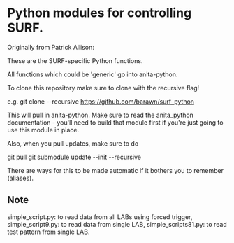 # Python modules for controlling SURF.
Originally from Patrick Allison: 

These are the SURF-specific Python functions.

All functions which could be 'generic' go into anita-python.

To clone this repository make sure to clone with the recursive flag!

e.g. git clone --recursive https://github.com/barawn/surf_python 

This will pull in anita-python. Make sure to read the anita_python
documentation - you'll need to build that module first if you're
just going to use this module in place.

Also, when you pull updates, make sure to do

git pull
git submodule update --init --recursive

There are ways for this to be made automatic if it bothers you to
remember (aliases).


## Note
simple_script.py: to read data from all LABs using forced trigger,
simple_script9.py: to read data from single LAB,
simple_scripts81.py: to read test pattern from single LAB.